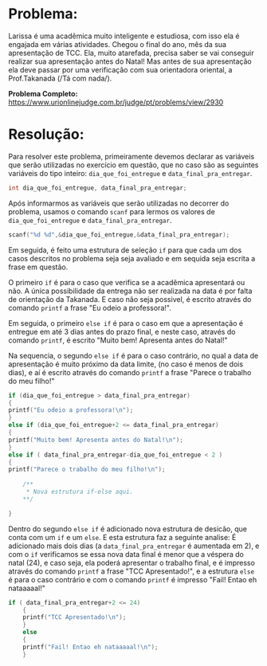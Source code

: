# Problema:

Larissa é uma acadêmica muito inteligente e estudiosa, com isso ela é engajada em várias atividades. Chegou o final do ano, mês da sua apresentação de TCC. Ela, muito atarefada, precisa saber se vai conseguir realizar sua apresentação antes do Natal! Mas antes de sua apresentação ela deve passar por uma verificação com sua orientadora oriental, a Prof.Takanada (/Tá com nada/).

**Problema Completo:** https://www.urionlinejudge.com.br/judge/pt/problems/view/2930

# Resolução:

Para resolver este problema, primeiramente devemos declarar as variáveis que serão utilizadas no exercício em questão, que no caso são as seguintes variáveis do tipo inteiro: `dia_que_foi_entregue` e `data_final_pra_entregar`.

```c
int dia_que_foi_entregue, data_final_pra_entregar;
```

Após informarmos as variáveis que serão utilizadas no decorrer do problema, usamos o comando `scanf` para lermos os valores de `dia_que_foi_entregue` e `data_final_pra_entregar`.

```c
scanf("%d %d",&dia_que_foi_entregue,&data_final_pra_entregar);
```

Em seguida, é feito uma estrutura de seleção `if` para que cada um dos casos descritos no problema seja seja avaliado e em sequida seja escrita a frase em questão.

O primeiro `if` é para o caso que verifica se a acadêmica apresentará ou não. A única possibilidade da entrega não ser realizada na data é por falta de orientação da Takanada. E caso não seja possivel, é escrito através do comando `printf` a frase "Eu odeio a professora!".

Em seguida, o primeiro `else if` é para o caso em que a apresentação é entregue em até 3 dias antes do prazo final, e neste caso, através do comando `printf`, é escrito "Muito bem! Apresenta antes do Natal!"

Na sequencia, o segundo `else if` é para o caso contrário, no qual a data de apresentação é muito próximo da data limite, (no caso é menos de dois dias), e aí é escrito através do comando `printf` a frase "Parece o trabalho do meu filho!"

```c
if (dia_que_foi_entregue > data_final_pra_entregar)
{
printf("Eu odeio a professora!\n");
}
else if (dia_que_foi_entregue+2 <= data_final_pra_entregar)
{
printf("Muito bem! Apresenta antes do Natal!\n");
}
else if ( data_final_pra_entregar-dia_que_foi_entregue < 2 )
{
printf("Parece o trabalho do meu filho!\n");
        
    /**
     * Nova estrutura if-else aqui.
    **/

}
```

Dentro do segundo `else if` é adicionado nova estrutura de desicão, que conta com um `if` e um `else`. E esta estrutura faz a seguinte analise: É adicionado mais dois dias (a `data_final_pra_entregar` é aumentada em 2), e com o `if` verificamos se essa nova data final é menor que a véspera do natal (24), e caso seja, ela poderá apresentar o trabalho final, e é impresso através do comando `printf` a frase "TCC Apresentado!", e a estrutura `else` é para o caso contrário e com o comando `printf` é impresso "Fail! Entao eh nataaaaal!"

```c
if ( data_final_pra_entregar+2 <= 24)
    {
    printf("TCC Apresentado!\n");
    }
    else
    {
    printf("Fail! Entao eh nataaaaal!\n");
    }
```